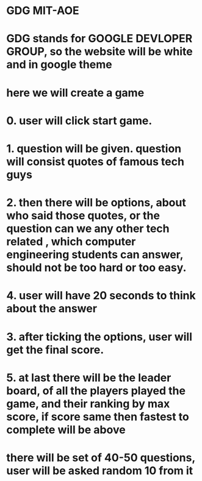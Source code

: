 # GDG MIT-AOE

# GDG stands for GOOGLE DEVLOPER GROUP, so the website will be white and in google theme

# here we will create a game

# 0. user will click start game.

# 1. question will be given. question will consist quotes of famous tech guys

# 2. then there will be options, about who said those quotes, or the question can we any other tech related , which computer engineering students can answer, should not be too hard or too easy.

# 4. user will have 20 seconds to think about the answer

# 3. after ticking the options, user will get the final score.

# 5. at last there will be the leader board, of all the players played the game, and their ranking by max score, if score same then fastest to complete will be above

# there will be set of 40-50 questions, user will be asked random 10 from it
